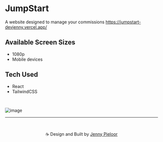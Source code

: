 # JumpStart
A website designed to manage your commissions https://jumpstart-devjenny.vercel.app/

## Available Screen Sizes
- 1080p 
- Mobile devices 
  
## Tech Used
- React
- TailwindCSS

<br>

![image](https://github.com/devJennyy/jumpstart/assets/135243946/c7dc5ed2-b4f1-4302-a011-211c2d06d2e7)





***

<br>
<p align="center">☕ Design and Built by <a href="https://linktree-jenny.vercel.app/">Jenny Pieloor</a></p>
